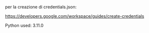 per la creazione di credentials.json:

https://developers.google.com/workspace/guides/create-credentials

Python used: 3.11.0